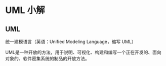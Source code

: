 # UML 小解

## UML 

统一建模语言（英语：Unified Modeling Language，缩写 UML）

UML是一种开放的方法，用于说明、可视化、构建和编写一个正在开发的、面向对象的、软件密集系统的制品的开放方法。
